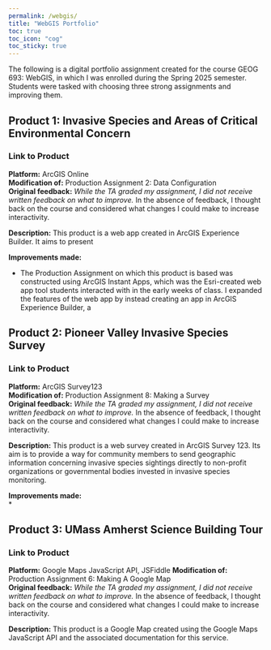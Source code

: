 ```yaml
---
permalink: /webgis/
title: "WebGIS Portfolio"
toc: true
toc_icon: "cog"
toc_sticky: true
---
```


The following is a digital portfolio assignment created for the course GEOG 693: WebGIS, in which I was enrolled during the Spring 2025 semester. Students were tasked with choosing three strong assignments and improving them.

## Product 1: Invasive Species and Areas of Critical Environmental Concern

### Link to Product

<b>Platform:</b> ArcGIS Online  
<b>Modification of:</b> Production Assignment 2: Data Configuration  
<b>Original feedback:</b> *While the TA graded my assignment, I did not receive written feedback on what to improve.* In the absence of feedback, I thought back on the course and considered what changes I could make to increase interactivity.

<b>Description:</b> This product is a web app created in ArcGIS Experience Builder. It aims to present 

<b>Improvements made:</b>  
* The Production Assignment on which this product is based was constructed using ArcGIS Instant Apps, which was the Esri-created web app tool students interacted with in the early weeks of class. I expanded the features of the web app by instead creating an app in ArcGIS Experience Builder, a 


## Product 2: Pioneer Valley Invasive Species Survey

### Link to Product

<b>Platform:</b> ArcGIS Survey123  
<b>Modification of:</b> Production Assignment 8: Making a Survey   
<b>Original feedback:</b> *While the TA graded my assignment, I did not receive written feedback on what to improve.* In the absence of feedback, I thought back on the course and considered what changes I could make to increase interactivity.

<b>Description:</b> This product is a web survey created in ArcGIS Survey 123. Its aim is to provide a way for community members to send geographic information concerning invasive species sightings directly to non-profit organizations or governmental bodies invested in invasive species monitoring.

<b>Improvements made:</b>  
* 


## Product 3: UMass Amherst Science Building Tour

### Link to Product

<b>Platform:</b> Google Maps JavaScript API, JSFiddle 
<b>Modification of:</b> Production Assignment 6: Making A Google Map  
<b>Original feedback:</b> *While the TA graded my assignment, I did not receive written feedback on what to improve.* In the absence of feedback, I thought back on the course and considered what changes I could make to increase interactivity.

<b>Description:</b> This product is a Google Map created using the Google Maps JavaScript API and the associated documentation for this service.